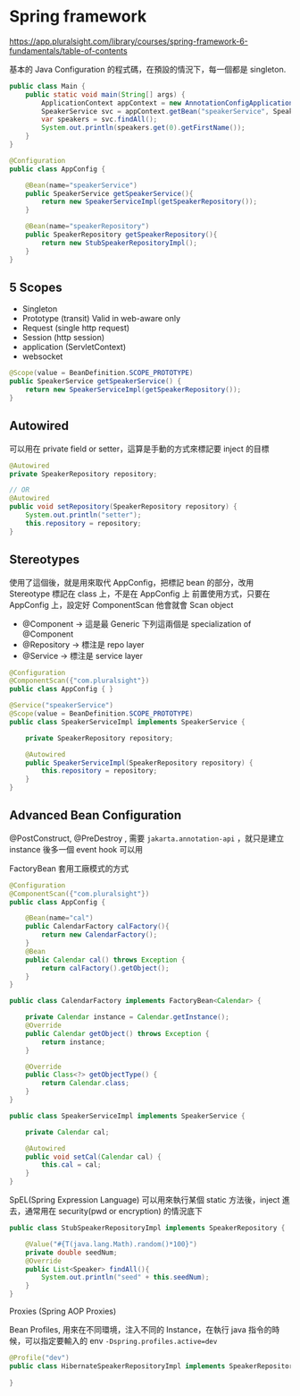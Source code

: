 # Spring framework
https://app.pluralsight.com/library/courses/spring-framework-6-fundamentals/table-of-contents

基本的 Java Configuration 的程式碼，在預設的情況下，每一個都是 singleton. 
```java
public class Main {
    public static void main(String[] args) {
        ApplicationContext appContext = new AnnotationConfigApplicationContext(AppConfig.class);
        SpeakerService svc = appContext.getBean("speakerService", SpeakerService.class);
        var speakers = svc.findAll();
        System.out.println(speakers.get(0).getFirstName());
    }
}

@Configuration
public class AppConfig {

    @Bean(name="speakerService")
    public SpeakerService getSpeakerService(){
        return new SpeakerServiceImpl(getSpeakerRepository());
    }

    @Bean(name="speakerRepository")
    public SpeakerRepository getSpeakerRepository(){
        return new StubSpeakerRepositoryImpl();
    }
}
```
## 5 Scopes
- Singleton
- Prototype (transit)
Valid in web-aware only
- Request (single http request)
- Session (http session)
- application (ServletContext)
- websocket
```java
@Scope(value = BeanDefinition.SCOPE_PROTOTYPE)
public SpeakerService getSpeakerService() {
    return new SpeakerServiceImpl(getSpeakerRepository());
}
```

## Autowired
可以用在 private field or setter，這算是手動的方式來標記要 inject 的目標

```java
@Autowired
private SpeakerRepository repository;

// OR
@Autowired
public void setRepository(SpeakerRepository repository) {
    System.out.println("setter");
    this.repository = repository;
}
```

## Stereotypes
使用了這個後，就是用來取代 AppConfig，把標記 bean 的部分，改用 Stereotype 標記在 class 上，不是在 AppConfig 上
前置使用方式，只要在 AppConfig 上，設定好 ComponentScan 他會就會 Scan object

- @Component -> 這是最 Generic
下列這兩個是 specialization of @Component
- @Repository -> 標注是 repo layer
- @Service -> 標注是 service layer

```java
@Configuration
@ComponentScan({"com.pluralsight"})
public class AppConfig { }

@Service("speakerService")
@Scope(value = BeanDefinition.SCOPE_PROTOTYPE)
public class SpeakerServiceImpl implements SpeakerService {

    private SpeakerRepository repository;

    @Autowired
    public SpeakerServiceImpl(SpeakerRepository repository) {
        this.repository = repository;
    }
}
```

## Advanced Bean Configuration
@PostConstruct, @PreDestroy , 需要 `jakarta.annotation-api` ，就只是建立 instance 後多一個 event hook 可以用

FactoryBean 套用工廠模式的方式
```java
@Configuration
@ComponentScan({"com.pluralsight"})
public class AppConfig {

    @Bean(name="cal")
    public CalendarFactory calFactory(){
        return new CalendarFactory();
    }
    @Bean
    public Calendar cal() throws Exception {
        return calFactory().getObject();
    }
}

public class CalendarFactory implements FactoryBean<Calendar> {

    private Calendar instance = Calendar.getInstance();
    @Override
    public Calendar getObject() throws Exception {
        return instance;
    }

    @Override
    public Class<?> getObjectType() {
        return Calendar.class;
    }
}

public class SpeakerServiceImpl implements SpeakerService {

    private Calendar cal;

    @Autowired
    public void setCal(Calendar cal) {
        this.cal = cal;
    }
}

```

SpEL(Spring Expression Language)
可以用來執行某個 static 方法後，inject 進去，通常用在 security(pwd or encryption) 的情況底下
```java
public class StubSpeakerRepositoryImpl implements SpeakerRepository {

    @Value("#{T(java.lang.Math).random()*100}")
    private double seedNum;
    @Override
    public List<Speaker> findAll(){
        System.out.println("seed" + this.seedNum);
    }
}

```

Proxies (Spring AOP Proxies)

Bean Profiles, 用來在不同環境，注入不同的 Instance，在執行 java 指令的時候，可以指定要輸入的 env `-Dspring.profiles.active=dev`
```java
@Profile("dev")
public class HibernateSpeakerRepositoryImpl implements SpeakerRepository{
    
}
```